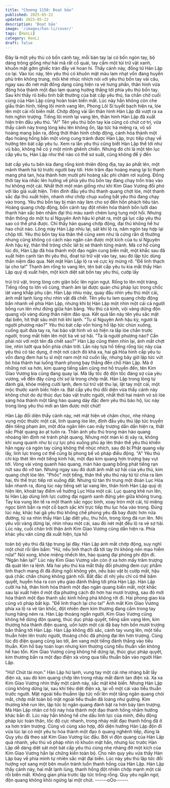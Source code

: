 ```yaml
---
title: "Chương 1150: Đoạt bảo"
published: 2025-05-22
updated: 2025-05-22
description: 'Đoạt bảo'
image: '/images/han-li/cover/'
tags: [HanLi]
category: HanLi
draft: false
---
```


Đây là một yêu thú có bốn cánh tay, mỗi bàn tay lại có bốn ngón
tay, bộ dáng trông giống như hải mã rất cổ quái, tay cầm một túi
trữ vật xanh, khuôn mặt gớm ghiếc tràn đầy vẻ hoan hỉ.
Thấy cảnh này, đồng tử Hàn Lập co lại.
Vào lúc này, tên yêu thú có khuôn mặt màu lam nhạt vốn đang
huyền phù trên không trung, môi khẽ nhúc nhích nói với yêu thú
bốn tay vài câu, ngay sau đó nét mặt đồng dạng cũng hiện ra vẻ
hưng phấn, thân hình vừa động hóa thành một đạo lam quang
hướng thẳng tới phía yêu thú bốn tay.
Sau khi thấy rõ biểu tình bất thường của bát cấp yêu thú, tia chần
chờ cuối cùng của Hàn Lập cũng hoàn toàn biến mất.
Lúc này hắn không còn che giấu thân hình, tiếng lôi minh vang
lên, Phong Lôi Sí tuyết bạch hiện ra, lóe lên một cái rồi biến mất.
Chớp động vài lần thân hình Hàn Lập đã vượt ra xa hơn nghìn
trượng.
Tiếng lôi minh lại vang lên, thân hình Hàn Lập đã xuất hiện trên
đầu yêu thú.
"A!" Tên yêu thú bốn tay kia cũng có chút cơ trí, vừa thấy cảnh
này trong lòng kêu lên không ổn, lập tức há miệng ra, vô số
hoàng mang bắn ra, đồng thời thân hình chớp động, cánh hóa
thành một đạo hoàng hồng bắn một vòng cung tránh được Hàn
Lập, trực tiếp chạy về hướng tên bát cấp yêu tu.
Xem ra lần yêu thú cũng biết Hàn Lập thế tới như vũ bão, không
hề có ý một mình ghênh chiến. Nhưng đó chỉ là một tên lục cấp
yêu tu, Hàn Lập như thế nào có thể sơ suất, cũng không để ý đến

bát cấp yêu tu bên kia đang rống kinh thiên động địa, tay áo phất
lên, một mảnh thanh hà từ trước người bay tới.
Hơn trăm đạo hoàng mang lại bị thanh mang phá tan, hóa thành
hơn mười phi hoàng sắc phi châm rơi xuống. Đồng thời tay kia
nhấc lên hướng về phía yêu thú bốn tay đang chạy trốn trảo vào
hư không một cái.
Nhất thời một màn giống như khi Kim Giao Vương đối phó với lão
giả xuất hiện. Trên đỉnh đầu yêu thú thanh quang chợt lóe, một
thanh sắc đại thủ xuất hiện, nhanh như chớp chụp xuống bắt yêu
thú đang chạy vào trong.
Yêu thú bốn tay bị màn này làm cho sợ đến hồn phách tiêu tán.
Hoàng quang chớp động, bốn cánh tay đột nhiên hóa thành bốn
lưỡi dao thanh hàn sắc bén nhắm đại thủ màu xanh chém lung
tung một hồi.
Nhưng thần thông do một tu sĩ Nguyên Anh hậu kì phát ra, một gã
lục cấp yêu thú sao có thể phá được.
Chỉ thấy hàn quang chớp động, đại thủ không hề hư hao chút
nào. Lông mày Hàn Lập nhíu lại, sát khí lộ ra, năm ngón tay hợp
lại chộp tới.
Yêu thú bốn tay kia thân thể cũng xem như là cứng rắn dị thường
nhưng cũng không có cách nào ngăn cản được một kích của tu sĩ
Nguyên Anh hậu kỳ, thân thể trông chốc lát bị xé thành từng
mảnh.
Mà cơ hồ cùng lúc đó, Hàn Lập đã hóa thành một đạo ngân cung
biến mất, một khắc sau đã xuất hiện cạnh tàn thi yêu thú, đoạt túi
trữ vật vào tay, sau đó lập tức dùng thần niệm đảo qua. Nét mặt
Hàn Lập lộ ra vẻ cực kỳ mừng rỡ.
"Để linh thạch lại cho ta!"
Thanh âm rống to vang lên, tên bát cấp yêu tu kia mắt thấy Hàn
Lập quỷ dị xuất hiện, một kích diệt sát bốn tay yêu thú, cướp lấy

trúi trữ vật, trong lòng cơn giận bốc lên ngùn ngụt. Rống to lên
một tràng.
Tiếng rống to lớn vô cùng, thanh âm lại được quán chú pháp lực
trong chốc lát vang khắp phụ cận.
Hàn Lập nhíu mày, quay đầu nhìn yêu thú một cái, ánh mắt lạnh
lùng như nhìn vật đã chết. Tên yêu tu lam quang chớp động bắn
nhanh về phía Hàn Lập, nhưng khi bị Hàn Lập một nhìn một cái
cả người bỗng run lên như đứng giữa hàn băng. Yêu thú cả kinh,
vội vàng dừng độn quang vội vàng dùng thần niệm đảo qua.
Kết quả lần này tên yêu sắc mặt đại biến, hít thật sâu một hơi khí
lạnh.
"Tu sĩ Nguyên Anh hậu kỳ, ngươi là người phương nào?" Yêu thú
bát cấp vốn hùng hổ lập tức chùn xuống, cuống quít đưa tay ra,
hai bảo vật hình vỏ sò hiện ra lấp lóe chắn trước người, trong mắt
hiện lên một tia vẻ sợ hãi.
"Ta là người phương nào? Cần phải nói với một tên đã chết sao?"
Hàn Lập cũng thèm nhìn lại, ánh mắt chợt lóe, nhìn lướt qua bốn
phía chân trời.
Lần này tựa hồ tiếng rống lúc nãy của yêu thú có tác dụng, ở một
nơi cách đó khá xa, hai gã Hóa hình cấp yêu tu vốn đang đem hai
tu sĩ một nam một nữ cuốn lấy, nhưng bây giờ lập tức vứt bỏ hóa
thành hai luồng thanh phong bay thẳng đến chỗ Hàn Lập. Mà ở
những nơi xa hơn, kim quang tiếng sấm cũng mơ hồ truyền đến,
tên Kim Giao Vương kia cũng đang quay lại. Mà lấy tốc độ độn
tốc đáng sợ của yêu vương, về đến đây cũng chỉ sợ là trong chớp
mắt.
Hàn Lập trong lòng tự đánh giá, khóe miệng cười lạnh, đem túi
trữ vật thu lại, lật tay một cái, một mộc thước xanh biếc hiện ra.
Bát cấp yêu thú đối diện vừa thấy cảnh này không chút do dự
thúc dục bảo vật trước người, nhất thời hai mảnh vỏ sò lóe sáng
hóa thành một tầng hào quang dày đặc đem yêu thú bảo hộ, lúc
này trong lòng yêu thú mới an tâm được một chút!

Hàn Lập đối diện thấy cảnh này, nét mặt hiện vẻ châm chọc, nhẹ
nhàng vung mộc thước một cái, linh quang lóe lên, đỉnh đầu yêu
thú lập tức truyền đến tiếng phạm âm, một đóa ngân liên cao mấy
trượng dần dần hiện ra, thất sắc Phật quang ào ạt tuôn ra. Thân
ảnh yêu thú trong màn hào quang nhoáng lên định né tránh phật
quang.
Nhưng một màn kì dị xảy ra, không khí xung quanh như bị cự lực
phủ xuống phủ áp lên thân thể yêu thú khiến hắn ngay cả ngón
tay cũng không thể nhúc nhích, sau đó bị Phật quang vây lấy, linh
lực trong cơ thể cũng bị phong bế vô pháp điều động.
"A" Yêu thú chỉ kịp thét lên một tiếng kinh hãi, một đạo kim quang
hơn trượng bay vụt tới. Vòng vài vòng quanh hào quang, màn
hào quang bỗng phát tiếng rạn nứt sau đó vỡ tan.
Nhưng ngay sau đó dưới ánh mắt sợ hãi của yêu thú, kim quang
chợt lóe lên.
"Phốc" một tiếng, thân thể yêu thú này từ từ chia ra làm hai, thi
thể trực tiếp rơi xuống đất.
Nhưng từ tàn thi trung một đoàn Lục Hỏa bắn nhanh ra, đúng lúc
này tiếng sét lại vang lên, thân hình Hàn Lập quỷ dị hiện lên,
khoát tay điểm về hướng Lục Hỏa một cái. Lục quang khẽ run lên,
bị Hàn Lập dùng linh lực cường đại ngạnh sanh đứng yên giữa
không trung.
Tay kia vung lên tế ra một thanh sắc ngọc bình, xoay tròn một cái,
từ miệng ngọc bình bắn ra một cỗ bạch sắc khí trực tiếp thu lục
hỏa vào trong.
Đúng lúc này, khác hai gã yêu thú khống chế phong yêu đã bay
được hơn nửa đường, từ xa nhìn thấy Hàn Lập diệt yêu, thu hồn,
trong lòng đã run lên.
Nhị yêu vội vàng dừng lại, nhìn nhau một cái, sau đó nét mặt đều
lộ ra vẻ sợ hãi. Lúc này, cuối chân trời thân ảnh Kim Giao Vương
cũng dần hiện ra. Phía khác yêu vân cũng đã xuất hiện, tựa hồ

toàn bộ yêu thú đã tập trung lại đây.
Hàn Lập ánh mắt chớp động, suy nghĩ một chút rồi lẩm bẩm: "Hừ,
nếu linh thạch đã tới tay thì không nên mạo hiểm nữa!" Nói xong,
khóe miệng nhếch lên, hào quang đại phóng phi độn đi.
"Ngăn hắn lại!"
Lúc này Kim Giao Vương vẫn còn ở xa hơn mấy trăm trượng đã
quát lên ra lệnh. Mà hai yêu thú kia mắt thấy đối phương đem cực
phẩm linh thạch mang đi đã đứng ngồi không yên, nếu bảo vật bị
cướp mất, hậu quả chắc chắn chúng không gánh nổi. Bất đắc dĩ
nhị yêu chỉ có thể bấm quyết, huyễn hóa ra con yêu giao đánh
thẳng tới phía Hàn Lập.
Hàn Lập cười ha hả, thân hình hóa thành một đạo ngân quang
biến mất, một khắc sau lại xuất hiện ở một địa phương cách đó
hơn hai mươi trượng, sau đó mới hóa thành một đạo thanh sắc
kinh hồng phá không rời đi.
Hai phong giao kia cũng vô pháp bắt kịp.
"Để linh thạch lại cho ta!" Ánh mắt Kim Giao Vương phía xa lộ ra
vẻ tàn khốc, đột nhiên đem kim thương đang cầm trong tay hung
hăng ném ra.
Hàn Lập thoáng ngẩn người.
Kim Giao Vương cũng không hề dừng độn quang, thúc dục pháp
quyết, tiếng sấm vang lêm, kim thương hóa thành điện quang,
uốn lượn một cái đã bay hơn bốn mươi trượng bắn thẳng tới Hàn
Lập. Hàn Lập không đổi sắc, cánh tay vung lên, một tiểu thuẫn
hiện lên trước người, thoáng chốc đã phóng đại lên hơn trượng.
Cùng lúc đó điện quang cũng lao tới, ầm vang một tiếng đánh
thẳng vào tiểu thuẫn.
Kim hồ bay toán loạn nhưng kim thương cùng tiểu thuẫn vẫn
không hề hao tổn. Kim Giao Vương cũng không hề dừng lại, thúc
giục pháp quyết, kim thương bắn ra một đạo điện xà vòng qua
tiểu thuẫn bắn vào người Hàn Lập.

"Hừ! Chút tài mọn." Hàn Lập hừ lạnh, vung tay một cái nhẹ nhàng
bắt lấy điện xà, sau đó kim quang chớp lên trong nháy mắt đánh
tan điện xà.
Xa xa Kim Giao Vương nhìn thấy một cảnh này, sắc mặt khẽ biến.
Nhưng Hàn Lập cũng không dừng lại, sau khi tiêu diệt điện xà, lại
vỗ một cái vào tiểu thuẫn trước người.
Mặt ngoài tiểu thuẫnn lập tức nổi lên một tầng ngân quang chói
mắt, chớp mắt toàn bộ mặt ngoài tiểu thuẫn đã loáng như gường.
Kim thương khẽ run lên, lập tức bị ngân quang đánh bật ra hơn
bảy tám trượng.
Mà Hàn Lập nhân cơ hội này hóa thành một đạo thanh hồng
nhắm hướng khác bắn đi. Lúc này hắn không hề che dấu linh lực
của mình, điều động pháp lực toàn thân, tốc độ cực nhanh, trong
nháy mắt đạo thanh hồng đã ở xa hơn trăm trượng.
Cũng vô cùng xảo hợp, đối diện hướng Hàn Lập độn đi vừa lúc lại
có một yêu tu hóa thành một đạo ô quang nghênh tiếp, đúng là
Quy yêu đã theo sát Kim Giao Vương lúc đầu. Bởi vì độn quang
của Hàn Lập quá nhanh, yêu thú vô pháp nhìn rõ khuôn mặt hắn,
nhưng lúc trước Hàn Lập dễ dàng diệt sát một bát cấp yêu thú
cùng nhẹ nhàng đỡ một kích của Kim Giao Vương hắn lại chứng
kiến toàn bộ. Cho nên quy yêu vừa thấy Hàn Lập bay về phía
mình tự nhiên sắc mặt đại biến. Lúc này yêu thú lập tức đổi
hướng vọt sang một bên muốn tránh luồn thanh hồng của Hàn
Lập.
Hàn Lập thấy cảnh này, hai mắt lạnh lùng, thanh hồng đột nhiên
chớp mạnh một cái rồi biến mất. Không gian phía trước lập tức
trống rỗng. Quy yêu ngẩn ngơ, độn quang không khỏi ngừng lại
một chút.
------oOo------
